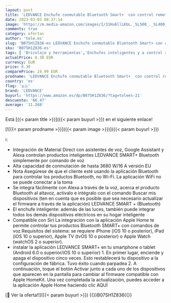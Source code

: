 ```yaml
---
layout: post
title: 'LEDVANCE Enchufe conmutable Bluetooth Smart+  con control remoto  para el control de la iluminación en su hogar inteligente  compatible con Apple HomeKit y la aplicación LEDVANCE Smart+ para Android'
date: 2023-03-03 08:37:14
image: 'https://m.media-amazon.com/images/I/31Hu6llLKbL._SL500_._SL400_.jpg'
comments: true
category: ofertas
author: 'tole.es'
slug: 'B07SH1Z836-es LEDVANCE Enchufe conmutable Bluetooth Smart+ con control...'
sku: 'B07SH1Z836-es'
tags: [ 'Bricolaje y herramientas','Enchufes inteligentes y a control remoto','Enchufes y accesorios','Instalación eléctrica','apple','ledvance','🇪🇸', ]
actualPrice: 8.38 EUR
currency: EUR
price: 8.38
comparePrice: 24.99 EUR
prodname: 'LEDVANCE Enchufe conmutable Bluetooth Smart+  con control remoto  para el control de la iluminación en su hogar inteligente  compatible con Apple HomeKit y la aplicación LEDVANCE Smart+ para Android'
country: 'es'
flag: '🇪🇸'
brand: 'LEDVANCE'
buyurl: 'https://www.amazon.es/dp/B07SH1Z836/?tag=tolees-21'
descuento: '66.47'
average: '11.268'
---
```


Está [{{< param title >}}]({{< param buyurl >}}) en el siguiente enlace!

[![{{< param prodname >}}]({{< param image >}})]({{< param buyurl >}})

ℹ️:

- Integración de Material Direct con asistentes de voz, Google Assistant y Alexa controlan productos inteligentes LEDVANCE SMART+ Bluetooth simplemente por comando de voz
- Alta capacidad de conmutación de hasta 3680 W/16 A versión EU
- Nota Asegúrese de que el cliente esté usando la aplicación Bluetooth para controlar los productos Bluetooth, no Wi-Fi. La aplicación WiFi no se puede conectar a la toma
- Se integra fácilmente con Alexa a través de la voz, acerca el producto Bluetooth al altavoz, actívalo e intégralo con el comando Buscar mis dispositivos (ten en cuenta que es posible que sea necesario actualizar el firmware a través de la aplicación) LEDVANCE SMART + (Bluetooth)
- El enchufe inteligente: además de las luces, también puede integrar todos los demás dispositivos eléctricos en su hogar inteligente
- Compatible con Siri La integración con la aplicación Apple Home te permite controlar tus productos Bluetooth SMART+ con comandos de voz.Requisitos del sistema: se requiere iPhone (iOS 10 o posterior), iPad (iOS 10 o superior), Apple TV (tvOS 10 o posterior) o Apple Watch (watchOS 2 o superior).
- instalar la aplicación LEDVANCE SMART+ en tu smartphone o tablet (Android 6.0 o superior/iOS 10 o superior) 1. En primer lugar, enciende y apaga el dispositivo cinco veces. Esto restablecerá tu dispositivo a la configuración de fábrica. Tuvo éxito cuando parpadea 2. A continuación, toque el botón Activar junto a cada uno de los dispositivos que aparecen en la pantalla para cambiar al firmware compatible con Apple HomeKit. Una vez completada la actualización, puedes acceder a la aplicación Apple Home haciendo clic AQUÍ

[🛒 Ver la oferta!!]({{< param buyurl >}})
{{<world>}}B07SH1Z836{{</world>}}
